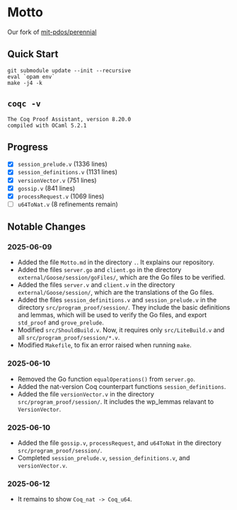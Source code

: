# Motto

Our fork of [mit-pdos/perennial](https://github.com/mit-pdos/perennial/commit/8548a371b20bbb764a51db4ee97cfc1bb3ab0e5c)

## Quick Start

```shell
git submodule update --init --recursive
eval `opam env`
make -j4 -k
```

## `coqc -v`

```
The Coq Proof Assistant, version 8.20.0
compiled with OCaml 5.2.1
```

## Progress

- [x] `session_prelude.v` (1336 lines)
- [x] `session_definitions.v` (1131 lines)
- [x] `versionVector.v` (751 lines)
- [x] `gossip.v` (841 lines)
- [x] `processRequest.v` (1069 lines)
- [ ] `u64ToNat.v` (8 refinements remain)

## Notable Changes

### 2025-06-09

- Added the file `Motto.md` in the directory `.`. It explains our repository.
- Added the files `server.go` and `client.go` in the directory `external/Goose/session/goFiles/`, which are the Go files to be verified.
- Added the files `server.v` and `client.v` in the directory `external/Goose/session/`, which are the translations of the Go files.
- Added the files `session_definitions.v` and `session_prelude.v` in the directory `src/program_proof/session/`. They include the basic definitions and lemmas, which will be used to verify the Go files, and export `std_proof` and `grove_prelude`.
- Modified `src/ShouldBuild.v`. Now, it requires only `src/LiteBuild.v` and all `src/program_proof/session/*.v`.
- Modified `Makefile`, to fix an error raised when running `make`.

### 2025-06-10

- Removed the Go function `equalOperations()` from `server.go`.
- Added the nat-version Coq counterpart functions `session_definitions`.
- Added the file `versionVector.v` in the directory `src/program_proof/session/`. It includes the wp_lemmas relavant to `VersionVector`.

### 2025-06-10

- Added the file `gossip.v`, `processRequest`, and `u64ToNat` in the directory `src/program_proof/session/`.
- Completed `session_prelude.v`, `session_definitions.v`, and `versionVector.v`.

### 2025-06-12

- It remains to show `Coq_nat -> Coq_u64`.
